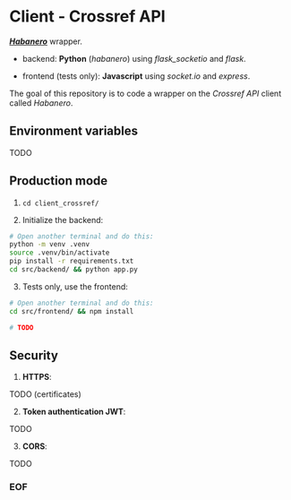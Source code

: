 # Client - Crossref API

[***Habanero***](https://github.com/sckott/habanero/) wrapper.

- backend: **Python** (*habanero*) using *flask_socketio* and *flask*.

- frontend (tests only): **Javascript** using *socket.io* and *express*.

The goal of this repository is to code a wrapper on the *Crossref API* client
called *Habanero*.

## Environment variables

TODO

## Production mode

1. ``cd client_crossref/``

2. Initialize the backend:

```bash
# Open another terminal and do this:
python -m venv .venv
source .venv/bin/activate
pip install -r requirements.txt
cd src/backend/ && python app.py
```

3. Tests only, use the frontend:

```bash
# Open another terminal and do this:
cd src/frontend/ && npm install

# TODO
```

## Security

1. **HTTPS**:

TODO (certificates)

2. **Token authentication JWT**:

TODO

3. **CORS**:

TODO

### EOF

